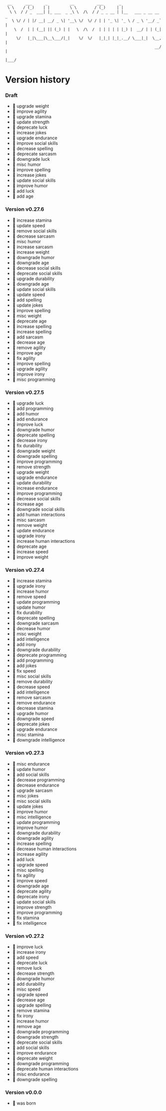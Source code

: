 ```
 __      ___      _          __          ___       _                    
 \ \    / (_)    | |         \ \        / (_)     | |                   
  \ \  / / _  ___| |_ ___  _ _\ \  /\  / / _ _ __ | |__   ___ _ __ __ _ 
   \ \/ / | |/ __| __/ _ \| '__\ \/  \/ / | | '_ \| '_ \ / _ \ '__/ _` |
    \  /  | | (__| || (_) | |   \  /\  /  | | | | | |_) |  __/ | | (_| |
     \/   |_|\___|\__\___/|_|    \/  \/   |_|_| |_|_.__/ \___|_|  \__, |
                                                                   __/ |
                                                                  |___/ 
```
Version history
======

### Draft
* 🧪 upgrade weight
* 🌟 improve agility
* 🐛 upgrade stamina
* 🚀 update strength
* 🌟 deprecate luck
* 🚨 increase jokes
* 🚨 upgrade endurance
* 🐛 improve social skills
* 🌟 decrease spelling
* 🚀 deprecate sarcasm
* 🧪 downgrade luck
* 🧪 misc humor
* 🧪 improve spelling
* 🚀 increase jokes
* 🚨 update social skills
* 🐛 improve humor
* 🌟 add luck
* 🚨 add age

### Version v0.27.6
* 🌟 increase stamina
* 🧪 update speed
* 🚨 remove social skills
* 🚨 decrease sarcasm
* 🚨 misc humor
* 🚨 increase sarcasm
* 🐛 increase weight
* 🚨 downgrade humor
* 🚨 downgrade age
* 🐛 decrease social skills
* 🚨 deprecate social skills
* 🚀 upgrade durability
* 🚨 downgrade age
* 🚀 update social skills
* 🌟 update speed
* 🌟 add spelling
* 🌟 update jokes
* 🐛 improve spelling
* 🐛 misc weight
* 🚀 deprecate age
* 🚨 increase spelling
* 🚀 increase spelling
* 🚀 add sarcasm
* 🚨 decrease age
* 🚨 remove agility
* 🚨 improve age
* 🚀 fix agility
* 🧪 improve spelling
* 🧪 upgrade agility
* 🌟 improve irony
* 🐛 misc programming

### Version v0.27.5
* 🌟 upgrade luck
* 🧪 add programming
* 🚨 add humor
* 🧪 add endurance
* 🚀 improve luck
* 🌟 downgrade humor
* 🧪 deprecate spelling
* 🐛 decrease irony
* 🌟 fix durability
* 🐛 downgrade weight
* 🌟 downgrade spelling
* 🧪 improve programming
* 🌟 remove strength
* 🧪 upgrade weight
* 🌟 upgrade endurance
* 🧪 update durability
* 🐛 increase endurance
* 🚀 improve programming
* 🧪 decrease social skills
* 🐛 increase age
* 🌟 downgrade social skills
* 🧪 add human interactions
* 🚨 misc sarcasm
* 🚀 remove weight
* 🚀 update endurance
* 🐛 upgrade irony
* 🐛 increase human interactions
* 🌟 deprecate age
* 🧪 increase speed
* 🚀 improve weight

### Version v0.27.4
* 🧪 increase stamina
* 🚨 upgrade irony
* 🚨 increase humor
* 🚀 remove speed
* 🐛 update programming
* 🌟 update humor
* 🐛 fix durability
* 🚨 deprecate spelling
* 🐛 downgrade sarcasm
* 🌟 decrease humor
* 🐛 misc weight
* 🚀 add intelligence
* 🚀 add irony
* 🌟 downgrade durability
* 🚨 deprecate programming
* 🧪 add programming
* 🐛 add jokes
* 🧪 fix speed
* 🐛 misc social skills
* 🚀 remove durability
* 🐛 decrease speed
* 🧪 add intelligence
* 🌟 remove sarcasm
* 🧪 remove endurance
* 🚀 decrease stamina
* 🌟 upgrade humor
* 🌟 downgrade speed
* 🐛 deprecate jokes
* 🚀 upgrade endurance
* 🚨 misc stamina
* 🚨 downgrade intelligence

### Version v0.27.3
* 🚀 misc endurance
* 🧪 update humor
* 🧪 add social skills
* 🐛 decrease programming
* 🚀 decrease endurance
* 🚨 upgrade sarcasm
* 🚀 misc jokes
* 🌟 misc social skills
* 🚨 update jokes
* 🌟 improve humor
* 🚀 misc intelligence
* 🧪 update programming
* 🚀 improve humor
* 🚀 downgrade durability
* 🚀 downgrade agility
* 🚀 increase spelling
* 🚨 decrease human interactions
* 🌟 increase agility
* 🚨 add luck
* 🧪 upgrade speed
* 🌟 misc spelling
* 🧪 fix agility
* 🚨 improve speed
* 🐛 downgrade age
* 🧪 deprecate agility
* 🌟 deprecate irony
* 🌟 update social skills
* 🐛 improve strength
* 🚀 improve programming
* 🚀 fix stamina
* 🚨 fix intelligence

### Version v0.27.2
* 🌟 improve luck
* 🌟 increase irony
* 🐛 add speed
* 🐛 deprecate luck
* 🚨 remove luck
* 🐛 decrease strength
* 🐛 downgrade humor
* 🧪 add durability
* 🐛 misc speed
* 🌟 upgrade speed
* 🚀 decrease age
* 🌟 upgrade spelling
* 🐛 remove stamina
* 🧪 fix irony
* 🐛 increase humor
* 🌟 remove age
* 🐛 downgrade programming
* 🌟 downgrade strength
* 🐛 deprecate social skills
* 🚨 add social skills
* 🚨 improve endurance
* 🐛 deprecate weight
* 🧪 downgrade programming
* 🚨 deprecate human interactions
* 🚨 misc endurance
* 🚨 downgrade spelling

### Version v0.0.0
* 🌟 was born
